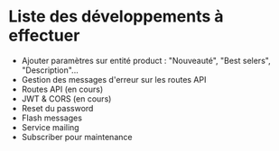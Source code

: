 # Liste des développements à effectuer

- Ajouter paramètres sur entité product : "Nouveauté", "Best selers", "Description"...
- Gestion des messages d'erreur sur les routes API
- Routes API (en cours)
- JWT & CORS (en cours)
- Reset du password
- Flash messages
- Service mailing
- Subscriber pour maintenance
